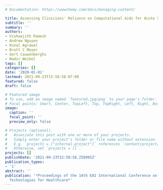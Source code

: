 ```yaml
---
# Documentation: https://wowchemy.com/docs/managing-content/

title: Assessing Clinicians' Reliance on Computational Aids for Acute Stroke Diagnosis
subtitle: ''
summary: ''
authors:
- Vishwajith Ramesh
- Andrew Nguyen
- Kunal Agrawal
- Brett C Meyer
- Gert Cauwenberghs
- Nadir Weibel
tags: []
categories: []
date: '2020-01-01'
lastmod: 2021-09-23T15:50:58-07:00
featured: false
draft: false

# Featured image
# To use, add an image named `featured.jpg/png` to your page's folder.
# Focal points: Smart, Center, TopLeft, Top, TopRight, Left, Right, BottomLeft, Bottom, BottomRight.
image:
  caption: ''
  focal_point: ''
  preview_only: false

# Projects (optional).
#   Associate this post with one or more of your projects.
#   Simply enter your project's folder or file name without extension.
#   E.g. `projects = ["internal-project"]` references `content/project/deep-learning/index.md`.
#   Otherwise, set `projects = []`.
projects: []
publishDate: '2021-09-23T22:50:58.258995Z'
publication_types:
- '1'
abstract: ''
publication: '*Proceedings of the 14th EAI International Conference on Pervasive Computing
  Technologies for Healthcare*'
---
```

